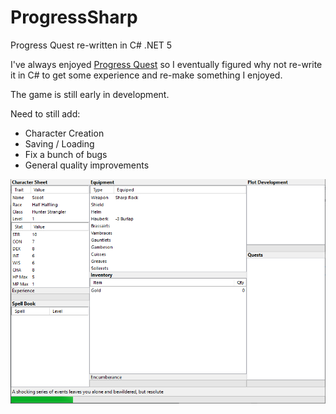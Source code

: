 # ProgressSharp

Progress Quest re-written in C# .NET 5

I've always enjoyed [Progress Quest](http://progressquest.com/) so I eventually figured why not re-write it in C# to get some experience and re-make something I enjoyed.

The game is still early in development.

Need to still add: 
- Character Creation
- Saving / Loading
- Fix a bunch of bugs
- General quality improvements

![Screenshot](FormMain.png?raw=true "Screenshot")
